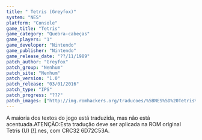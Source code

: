 ```yaml
---
title: " Tetris (Greyfox)"
system: "NES"
platform: "Console"
game_title: "Tetris"
game_category: "Quebra-cabeças"
game_players: "1"
game_developer: "Nintendo"
game_publisher: "Nintendo"
game_release_date: "??/11/1989"
patch_author: "Greyfox"
patch_group: "Nenhum"
patch_site: "Nenhum"
patch_version: "1.0"
patch_release: "03/01/2016"
patch_type: "IPS"
patch_progress: "???"
patch_images: ["http://img.romhackers.org/traducoes/%5BNES%5D%20Tetris%20-%20Greyfox%20-%201.png","http://img.romhackers.org/traducoes/%5BNES%5D%20Tetris%20-%20Greyfox%20-%202.png","http://img.romhackers.org/traducoes/%5BNES%5D%20Tetris%20-%20Greyfox%20-%203.png"]
---
```

A maioria dos textos do jogo está traduzida, mas não está acentuada.ATENÇÃO:Esta tradução deve ser aplicada na ROM original Tetris (U) [!].nes, com CRC32 6D72C53A.